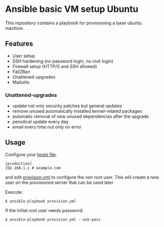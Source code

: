 # Ansible basic VM setup Ubuntu

This repository contains a playbook for provisioning a base ubuntu machine.

## Features

* User setup
* SSH hardening (no password login, no root login)
* Firewall setup (HTTP/S and SSH allowed)
* Fail2Ban
* Unattened-upgrades
* Mailutils

### Unattened-upgrades

- update not only security patches but general updates
- remove unused automatically installed kernel-related packages
- automatic removal of new unused dependencies after the upgrade
- perodical update every day
- email every time not only on error


## Usage

Configure your [hosts file](https://github.com/w-vi/ansible-base-ubuntu/blob/master/hosts).

```
[production]
192.168.1.1 # example.com
```

and edit [provision.yml](https://github.com/w-vi/ansible-base-ubuntu/blob/master/provision.yml)
to configure the non root user. This will create a new user on the
provisioned server that can be used later.


Execute:

```
$ ansible-playbook provision.yml
```

If the initial root user needs password:

```
$ ansible-playbook provision.yml --ask-pass
```
